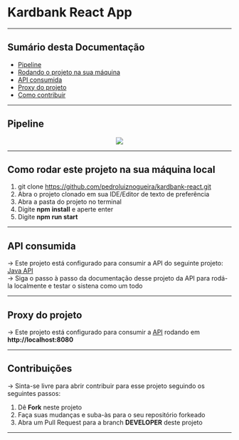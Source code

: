 # Kardbank React App

<hr>
<h2>Sumário desta Documentação</h2>
<ul>
  <li><a href="#pipeline">Pipeline</a></li>
  <li><a href="#rodando">Rodando o projeto na sua máquina</a></li>
  <li><a href="#cons">API consumida</a></li>
  <li><a href="#proxy">Proxy do projeto</a></li>
  <li><a href="#contr">Como contribuir</a></li>
</ul>
<hr>

<div id="pipeline"><div>
  
## Pipeline

<div style="display:flex; justify-content:center; align-items:center;">
    <img src="https://udeyou.s3.sa-east-1.amazonaws.com/pipeline.png">
</div>
<hr>

<div id="rodando"><div>
   
## Como rodar este projeto na sua máquina local

1. git clone https://github.com/pedroluiznogueira/kardbank-react.git
2. Abra o projeto clonado em sua IDE/Editor de texto de preferência
3. Abra a pasta do projeto no terminal
4. Digite <b>npm install</b> e aperte enter
5. Digite <b>npm run start</b>
<hr>

<div id="cons"><div>
   
##  API consumida

-> Este projeto está configurado para consumir a API do seguinte projeto:
   <a href="https://github.com/pedroluiznogueira/vehicle-catalog-java">Java API</a><br>
-> Siga o passo à passo da documentação desse projeto da API para rodá-la localmente e testar o sistena como um todo
<hr>
   
<div id="proxy"><div>
   
## Proxy do projeto

-> Este projeto está configurado para consumir a <a href="https://github.com/pedroluiznogueira/kardbank-java">API</a> rodando em <b>http://localhost:8080</b><br>
<hr>
   
<div id="contr"><div>
   
## Contribuições

-> Sinta-se livre para abrir contribuir para esse projeto seguindo os seguintes passos:

1. Dê <b>Fork</b> neste projeto
2. Faça suas mudanças e suba-às para o seu repositório forkeado
3. Abra um Pull Request para a branch <b>DEVELOPER</b> deste projeto

<hr>
